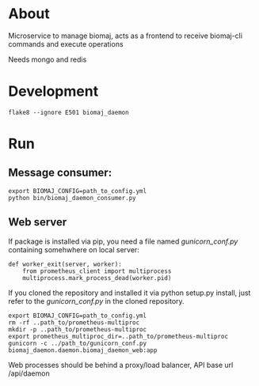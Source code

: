 # About

Microservice to manage biomaj, acts as a frontend to receive biomaj-cli commands and execute operations

Needs mongo and redis



# Development

    flake8 --ignore E501 biomaj_daemon


# Run

## Message consumer:

    export BIOMAJ_CONFIG=path_to_config.yml
    python bin/biomaj_daemon_consumer.py

## Web server

If package is installed via pip, you need a file named *gunicorn_conf.py* containing somehwhere on local server:

    def worker_exit(server, worker):
        from prometheus_client import multiprocess
        multiprocess.mark_process_dead(worker.pid)

If you cloned the repository and installed it via python setup.py install, just refer to the *gunicorn_conf.py* in the cloned repository.

    export BIOMAJ_CONFIG=path_to_config.yml
    rm -rf ..path_to/prometheus-multiproc
    mkdir -p ..path_to/prometheus-multiproc
    export prometheus_multiproc_dir=..path_to/prometheus-multiproc
    gunicorn -c ../path_to/gunicorn_conf.py biomaj_daemon.daemon.biomaj_daemon_web:app

Web processes should be behind a proxy/load balancer, API base url /api/daemon
